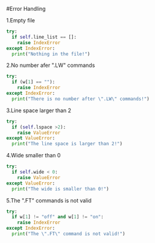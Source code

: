 #Error Handling

1.Empty file
```python
try:
  if self.line_list == []:
    raise IndexError
except IndexError:
  print("Nothing in the file!")
```

2.No number afer ".LW" commands
```python
try:
  if (w[1] == ""):
    raise IndexError
except IndexError:
  print("There is no number after \".LW\" commands!")
```

3.Line space larger than 2
```python
try:
  if (self.lspace >2):
    raise ValueError
except ValueError:
  print("The line space is larger than 2!")
```

4.Wide smaller than 0
```python
try:
  if self.wide < 0:
    raise ValueError
except ValueError:
  print("The wide is smaller than 0!")
```

5.The ".FT" commands is not valid
```python
try:
  if w[1] != "off" and w[1] != "on":
    raise IndexError
except IndexError:
  print("The \".FT\" command is not valid!")
```

